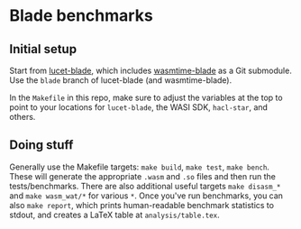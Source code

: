 # Blade benchmarks

## Initial setup

Start from [lucet-blade], which includes [wasmtime-blade] as a Git submodule.
Use the `blade` branch of lucet-blade (and wasmtime-blade).

In the `Makefile` in this repo, make sure to adjust the variables at the top
to point to your locations for `lucet-blade`, the WASI SDK, `hacl-star`, and
others.

## Doing stuff

Generally use the Makefile targets: `make build`, `make test`, `make bench`.
These will generate the appropriate `.wasm` and `.so` files and then run
the tests/benchmarks.
There are also additional useful targets `make disasm_*` and `make wasm_wat/*`
for various `*`.
Once you've run benchmarks, you can also `make report`, which prints
human-readable benchmark statistics to stdout, and creates a LaTeX table at
`analysis/table.tex`.

[lucet-blade]: https://github.com/PLSysSec/lucet-blade
[wasmtime-blade]: https://github.com/PLSysSec/wasmtime-blade
